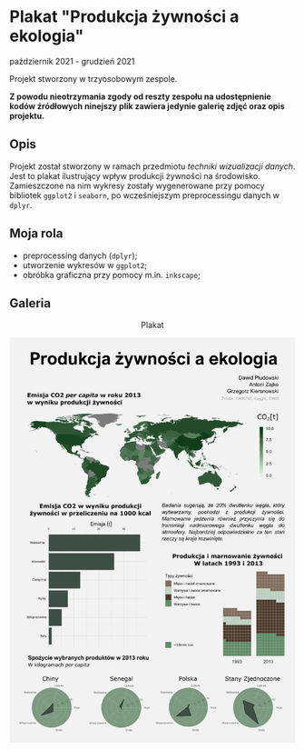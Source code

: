 # Plakat "Produkcja żywności a ekologia"
październik 2021 - grudzień 2021

Projekt stworzony w trzyosobowym zespole.

**Z powodu nieotrzymania zgody od reszty zespołu na udostępnienie kodów źródłowych ninejszy plik zawiera jedynie galerię zdjęć oraz opis projektu.**

## Opis
Projekt został stworzony w ramach przedmiotu *techniki wizualizacji danych*. Jest to plakat ilustrujący wpływ produkcji żywności na środowisko. Zamieszczone na nim wykresy zostały wygenerowane przy pomocy bibliotek `ggplot2` i `seaborn`, po wcześniejszym preprocessingu danych w `dplyr`. 

## Moja rola
* preprocessing danych (`dplyr`);
* utworzenie wykresów w `ggplot2`;
* obróbka graficzna przy pomocy m.in. `inkscape`;

## Galeria

<p align="center">Plakat</p>

<div align="center"><img src="./img/poster.jpg" alt="drawing" width="600"/></div>

